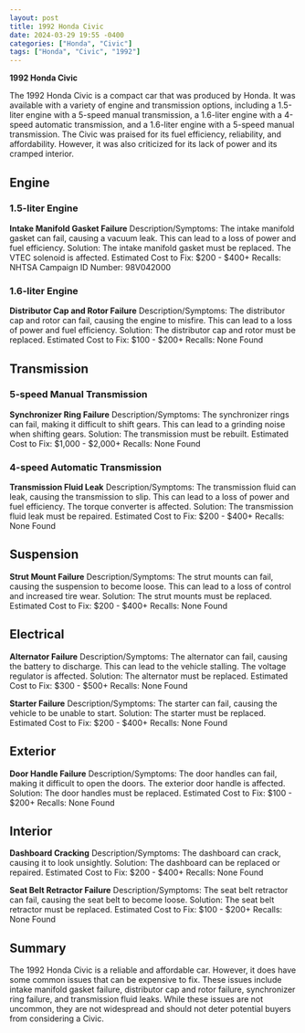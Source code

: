 ```yaml
---
layout: post
title: 1992 Honda Civic
date: 2024-03-29 19:55 -0400
categories: ["Honda", "Civic"]
tags: ["Honda", "Civic", "1992"]
---
```

**1992 Honda Civic**

The 1992 Honda Civic is a compact car that was produced by Honda. It was available with a variety of engine and transmission options, including a 1.5-liter engine with a 5-speed manual transmission, a 1.6-liter engine with a 4-speed automatic transmission, and a 1.6-liter engine with a 5-speed manual transmission. The Civic was praised for its fuel efficiency, reliability, and affordability. However, it was also criticized for its lack of power and its cramped interior.

## **Engine**

### **1.5-liter Engine**

**Intake Manifold Gasket Failure**
Description/Symptoms: The intake manifold gasket can fail, causing a vacuum leak. This can lead to a loss of power and fuel efficiency.
Solution: The intake manifold gasket must be replaced. The VTEC solenoid is affected.
Estimated Cost to Fix: $200 - $400+
Recalls: NHTSA Campaign ID Number: 98V042000

### **1.6-liter Engine**

**Distributor Cap and Rotor Failure**
Description/Symptoms: The distributor cap and rotor can fail, causing the engine to misfire. This can lead to a loss of power and fuel efficiency.
Solution: The distributor cap and rotor must be replaced.
Estimated Cost to Fix: $100 - $200+
Recalls: None Found

## **Transmission**

### **5-speed Manual Transmission**

**Synchronizer Ring Failure**
Description/Symptoms: The synchronizer rings can fail, making it difficult to shift gears. This can lead to a grinding noise when shifting gears.
Solution: The transmission must be rebuilt.
Estimated Cost to Fix: $1,000 - $2,000+
Recalls: None Found

### **4-speed Automatic Transmission**

**Transmission Fluid Leak**
Description/Symptoms: The transmission fluid can leak, causing the transmission to slip. This can lead to a loss of power and fuel efficiency. The torque converter is affected.
Solution: The transmission fluid leak must be repaired.
Estimated Cost to Fix: $200 - $400+
Recalls: None Found

## **Suspension**

**Strut Mount Failure**
Description/Symptoms: The strut mounts can fail, causing the suspension to become loose. This can lead to a loss of control and increased tire wear.
Solution: The strut mounts must be replaced.
Estimated Cost to Fix: $200 - $400+
Recalls: None Found

## **Electrical**

**Alternator Failure**
Description/Symptoms: The alternator can fail, causing the battery to discharge. This can lead to the vehicle stalling. The voltage regulator is affected.
Solution: The alternator must be replaced.
Estimated Cost to Fix: $300 - $500+
Recalls: None Found

**Starter Failure**
Description/Symptoms: The starter can fail, causing the vehicle to be unable to start.
Solution: The starter must be replaced.
Estimated Cost to Fix: $200 - $400+
Recalls: None Found

## **Exterior**

**Door Handle Failure**
Description/Symptoms: The door handles can fail, making it difficult to open the doors. The exterior door handle is affected.
Solution: The door handles must be replaced.
Estimated Cost to Fix: $100 - $200+
Recalls: None Found

## **Interior**

**Dashboard Cracking**
Description/Symptoms: The dashboard can crack, causing it to look unsightly.
Solution: The dashboard can be replaced or repaired.
Estimated Cost to Fix: $200 - $400+
Recalls: None Found

**Seat Belt Retractor Failure**
Description/Symptoms: The seat belt retractor can fail, causing the seat belt to become loose.
Solution: The seat belt retractor must be replaced.
Estimated Cost to Fix: $100 - $200+
Recalls: None Found

## **Summary**

The 1992 Honda Civic is a reliable and affordable car. However, it does have some common issues that can be expensive to fix. These issues include intake manifold gasket failure, distributor cap and rotor failure, synchronizer ring failure, and transmission fluid leaks. While these issues are not uncommon, they are not widespread and should not deter potential buyers from considering a Civic.
